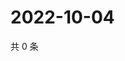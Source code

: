 # 2022-10-04

共 0 条

<!-- BEGIN WEIBO -->
<!-- 最后更新时间 Tue Oct 04 2022 13:50:46 GMT+0800 (China Standard Time) -->

<!-- END WEIBO -->
